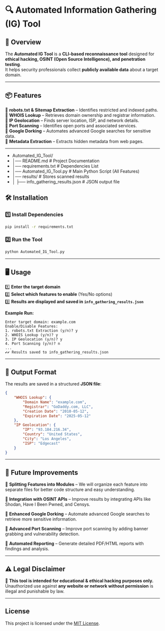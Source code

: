 # 🔍 Automated Information Gathering (IG) Tool  

## **📌 Overview**
The **Automated IG Tool** is a **CLI-based reconnaissance tool** designed for **ethical hacking, OSINT (Open Source Intelligence), and penetration testing**.  
It helps security professionals collect **publicly available data** about a target domain.

---

## **📦 Features**
🔹 **robots.txt & Sitemap Extraction** – Identifies restricted and indexed paths.  
🔹 **WHOIS Lookup** – Retrieves domain ownership and registrar information.  
🔹 **IP Geolocation** – Finds server location, ISP, and network details.  
🔹 **Port Scanning** – Identifies open ports and associated services.  
🔹 **Google Dorking** – Automates advanced Google searches for sensitive data.  
🔹 **Metadata Extraction** – Extracts hidden metadata from web pages.  

---

- Automated_IG_Tool/  
- │── README.md                # Project Documentation  
- │── requirements.txt         # Dependencies List  
- │── Automated_IG_Tool.py     # Main Python Script (All Features)  
- │── results/                 # Stores scanned results  
- │   ├── info_gathering_results.json  # JSON output file 

## **🛠 Installation**
### **1️⃣ Install Dependencies**
```bash
pip install -r requirements.txt
```

### **2️⃣ Run the Tool**
```bash
python Automated_IG_Tool.py
```

---

## **🖥️ Usage**
1️⃣ **Enter the target domain**  
2️⃣ **Select which features to enable** (Yes/No options)  
3️⃣ **Results are displayed and saved in `info_gathering_results.json`**  

**Example Run:**
```
Enter target domain: example.com
Enable/Disable Features:
1. robots.txt Extraction (y/n)? y
2. WHOIS Lookup (y/n)? y
3. IP Geolocation (y/n)? y
4. Port Scanning (y/n)? n
...
✔✔ Results saved to info_gathering_results.json
```

---

## **📂 Output Format**
The results are saved in a structured **JSON file**:
```json
{
    "WHOIS Lookup": {
        "Domain Name": "example.com",
        "Registrar": "GoDaddy.com, LLC",
        "Creation Date": "2010-05-12",
        "Expiration Date": "2025-05-12"
    },
    "IP Geolocation": {
        "IP": "93.184.216.34",
        "Country": "United States",
        "City": "Los Angeles",
        "ISP": "Edgecast"
    }
}
```

---

## **🔮 Future Improvements**  

🔹 **Splitting Features into Modules** – We will organize each feature into separate files for better code structure and easy understanding.  

🔹 **Integration with OSINT APIs** – Improve results by integrating APIs like Shodan, Have I Been Pwned, and Censys.  

🔹 **Enhanced Google Dorking** – Automate advanced Google searches to retrieve more sensitive information.  

🔹 **Advanced Port Scanning** – Improve port scanning by adding banner grabbing and vulnerability detection.  

🔹 **Automated Reporting** – Generate detailed PDF/HTML reports with findings and analysis.  

---

## **⚠️ Legal Disclaimer**
🚨 **This tool is intended for educational & ethical hacking purposes only.**  
Unauthorized use against **any website or network without permission** is illegal and punishable by law.  

---

## License
This project is licensed under the [MIT License](LICENSE).
